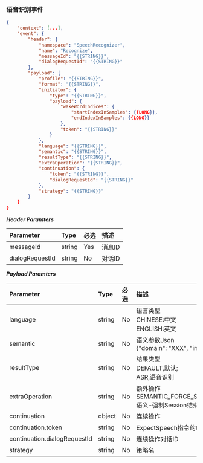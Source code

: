 ### 语音识别事件
```json
{
	"context": [...],
    "event": {
        "header": {
            "namespace": "SpeechRecognizer",
            "name": "Recognize",
            "messageId": "{{STRING}}",
            "dialogRequestId": "{{STRING}}"
        },
        "payload": {
            "profile": "{{STRING}}",
            "format": "{{STRING}}",
            "initiator": {
                "type": "{{STRING}}",
                "payload": {
                    "wakeWordIndices": {
                        "startIndexInSamples": {{LONG}},
                        "endIndexInSamples": {{LONG}}
                    },
                    "token": "{{STRING}}"   
                }
            },
			"language": "{{STRING}}",
			"semantic": "{{STRING}}",
			"resultType": "{{STRING}}",
			"extraOperation": "{{STRING}}",
			"continuation": {
				"token": "{{STRING}}",
           	 	"dialogRequestId": "{{STRING}}"
			},
			"strategy": "{{STRING}}"
        }
    }
}
```

***Header Paramters***

|	Parameter			|	Type		|	必选	|	描述							|
|	:-------------------	|	:--------	|	:-----	|	:-----------------------------	|
|	messageId			|	string	|	Yes	|	消息ID						|
|	dialogRequestId	|	string	|	No	|	对话ID						|

***Payload Paramters***

|	Parameter								|	Type		|	必选	|	描述																			|
|	:---------------------------------------	|	:--------	|	:-----	|	:---------------------------------------------------------------------------	|
|	language								|	string	|	No	|	语言类型<br>CHINESE:中文<br>ENGLISH:英文			|
|	semantic								|	string	|	No	|	语义参数Json	<br>{"domain": "XXX", "intent": "YYY"}		|
|	resultType								|	string	|	No	|	结果类型<br>DEFAULT,默认;<br>ASR,语音识别			|
|	extraOperation						|	string	|	No	|	额外操作<br>SEMANTIC_FORCE_SESSION_COMPLETE,语义-强制Session结束	|
|	continuation							|	object	|	No	|	连续操作																	|
|	continuation.token					|	string	|	No	|	ExpectSpeech指令的token															|
|	continuation.dialogRequestId	|	string	|	No	|	连续操作对话ID															|
|	strategy									|	string	|	No	|	策略名																		|